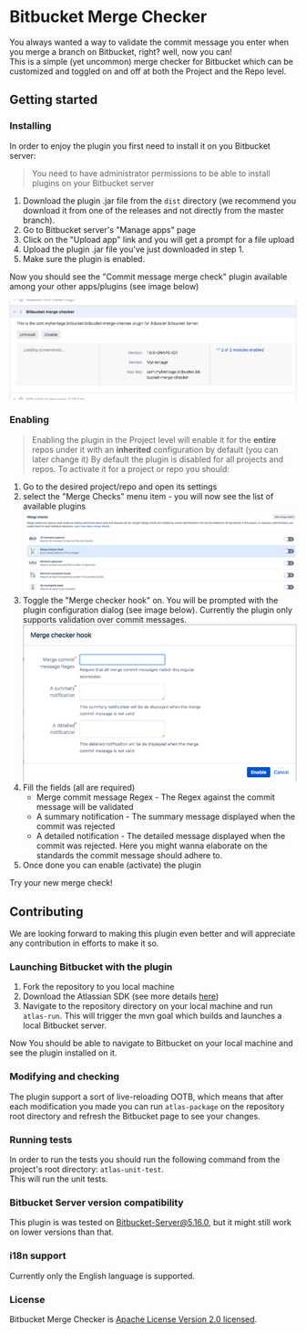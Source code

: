 # Bitbucket Merge Checker

You always wanted a way to validate the commit message you enter when you merge a branch on Bitbucket, right? well, now you can!   
This is a simple (yet uncommon) merge checker for Bitbucket which can be customized and toggled on and off at both the Project and the Repo level.

## Getting started
### Installing
In order to enjoy the plugin you first need to install it on you Bitbucket server:  
> You need to have administrator permissions to be able to install plugins on your Bitbucket server
1. Download the plugin .jar file from the `dist` directory (we recommend you download it from one of the releases and not directly from the master branch).
2. Go to Bitbucket server's "Manage apps" page
3. Click on the "Upload app" link and you will get a prompt for a file upload
4. Upload the plugin .jar file you've just downloaded in step 1.
5. Make sure the plugin is enabled.

Now you should see the "Commit message merge check" plugin available among your other apps/plugins (see image below)

![The plugin installed on the manage apps page](assets/plugin-on-manage-apps-page.png)

### Enabling
> Enabling the plugin in the Project level will enable it for the **entire** repos under it with an **inherited** configuration by default (you can later change it)
By default the plugin is disabled for all projects and repos. To activate it for a project or repo you should:
1. Go to the desired project/repo and open its settings
2. select the "Merge Checks" menu item - you will now see the list of available plugins
![The plugin installed on the manage apps page](assets/plugin-on-avilalbe-marge-checks.png)
3. Toggle the "Merge checker hook" on. You will be prompted with the plugin configuration dialog (see image below). Currently the plugin only supports validation over commit messages.
![The plugin installed on the manage apps page](assets/plugin-configuration-dialog.png)
4. Fill the fields (all are required) 
   * Merge commit message Regex - The Regex against the commit message will be validated
   * A summary notification - The summary message displayed when the commit was rejected
   * A detailed notification - The detailed message displayed when the commit was rejected. Here you might wanna elaborate on the standards the commit message should adhere to.
5. Once done you can enable (activate) the plugin

Try your new merge check!

## Contributing
We are looking forward to making this plugin even better and will appreciate any contribution in efforts to make it so.  
### Launching Bitbucket with the plugin
1. Fork the repository to you local machine
2. Download the Atlassian SDK (see more details [here](https://developer.atlassian.com/server/framework/atlassian-sdk/set-up-the-atlassian-plugin-sdk-and-build-a-project/))
3. Navigate to the repository directory on your local machine and run `atlas-run`. This will trigger the mvn goal which builds and launches a local Bitbucket server.  

Now You should be able to navigate to Bitbucket on your local machine and see the plugin installed on it. 
### Modifying and checking 
The plugin support a sort of live-reloading OOTB, which means that after each modification you made you can run `atlas-package` on the repository root directory and refresh the Bitbucket page to see your changes.

### Running tests
In order to run the tests you should run the following command from the project's root directory: `atlas-unit-test`.  
This will run the unit tests.

### Bitbucket Server version compatibility
This plugin is was tested on Bitbucket-Server@5.16.0, but it might still work on lower versions than that.

### i18n support
Currently only the English language is supported.

### License
Bitbucket Merge Checker is [Apache License Version 2.0 licensed](./LICENSE).